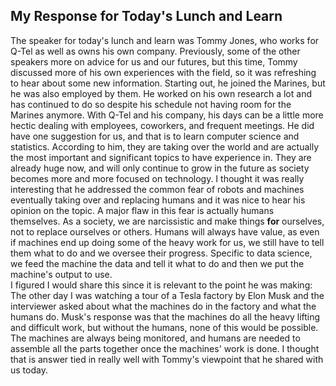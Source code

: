 ## My Response for Today's Lunch and Learn

The speaker for today's lunch and learn was Tommy Jones, who works for Q-Tel as well as owns his own company. Previously, some of the other speakers more on advice for us and our futures, but this time,
Tommy discussed more of his own experiences with the field, so it was refreshing to hear about some new information. Starting out, he joined the Marines, but he was also employed by them. He worked on his own research a lot
and has continued to do so despite his schedule not having room for the Marines anymore. With Q-Tel and his company, his days can be a little more hectic dealing with employees, coworkers, and frequent meetings. He did have one
suggestion for us, and that is to learn computer science and statistics. According to him, they are taking over the world and are actually the most important and significant topics to have experience in. They
are already huge now, and will only continue to grow in the future as society becomes more and more focused on technology. I thought it was really interesting that he addressed the common fear of robots and machines eventually taking over
and replacing humans and it was nice to hear his opinion on the topic. A major flaw in this fear is actually humans themselves. As a society, we are narcissistic and make things **for** ourselves, not to replace ourselves or others.
Humans will always have value, as even if machines end up doing some of the heavy work for us, we still have to tell them what to do and we oversee their progress. Specific to data science, we feed the machine the data and tell it what to do
and then we put the machine's output to use.   
I figured I would share this since it is relevant to the point he was making:  
The other day I was watching a tour of a Tesla factory by Elon Musk and the interviewer asked about what the machines do in the factory and what the humans do. Musk's response was that the machines do all the heavy lifting and difficult work,
but without the humans, none of this would be possible. The machines are always being monitored, and humans are needed to assemble all the parts together once the machines' work is done. I thought that is answer tied in really well with Tommy's
viewpoint that he shared with us today.

